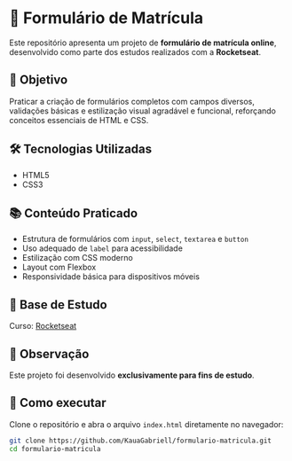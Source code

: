 # 📝 Formulário de Matrícula

Este repositório apresenta um projeto de **formulário de matrícula online**, desenvolvido como parte dos estudos realizados com a **Rocketseat**.

## 🎯 Objetivo

Praticar a criação de formulários completos com campos diversos, validações básicas e estilização visual agradável e funcional, reforçando conceitos essenciais de HTML e CSS.

## 🛠 Tecnologias Utilizadas

- HTML5
- CSS3

## 📚 Conteúdo Praticado

- Estrutura de formulários com `input`, `select`, `textarea` e `button`
- Uso adequado de `label` para acessibilidade
- Estilização com CSS moderno
- Layout com Flexbox
- Responsividade básica para dispositivos móveis

## 📘 Base de Estudo

Curso: [Rocketseat](https://www.rocketseat.com.br/)

## 📝 Observação

Este projeto foi desenvolvido **exclusivamente para fins de estudo**.

## 🧪 Como executar

Clone o repositório e abra o arquivo `index.html` diretamente no navegador:

```bash
git clone https://github.com/KauaGabriell/formulario-matricula.git
cd formulario-matricula
